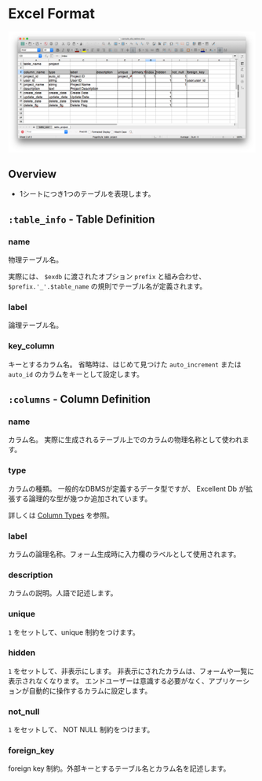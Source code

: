 # Excel Format

<img src="images/excel_image.png" />

## Overview

- 1シートにつき1つのテーブルを表現します。

## `:table_info` - Table Definition

### name

物理テーブル名。

実際には、 `$exdb` に渡されたオプション `prefix` と組み合わせ、 `$prefix.'_'.$table_name` の規則でテーブル名が定義されます。

### label

論理テーブル名。

### key_column

キーとするカラム名。
省略時は、はじめて見つけた `auto_increment` または `auto_id` のカラムをキーとして設定します。

## `:columns` - Column Definition

### name

カラム名。
実際に生成されるテーブル上でのカラムの物理名称として使われます。

### type

カラムの種類。
一般的なDBMSが定義するデータ型ですが、 Excellent Db が拡張する論理的な型が幾つか追加されています。

詳しくは [Column Types](column_types.md) を参照。

### label

カラムの論理名称。フォーム生成時に入力欄のラベルとして使用されます。

### description

カラムの説明。人語で記述します。

### unique

`1` をセットして、unique 制約をつけます。

### hidden

`1` をセットして、非表示にします。
非表示にされたカラムは、フォームや一覧に表示されなくなります。
エンドユーザーは意識する必要がなく、アプリケーションが自動的に操作するカラムに設定します。

### not_null

`1` をセットして、 NOT NULL 制約をつけます。

### foreign_key

foreign key 制約。外部キーとするテーブル名とカラム名を記述します。
